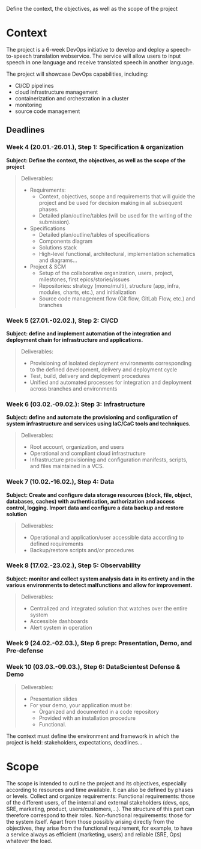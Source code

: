 Define the context, the objectives, as well as the scope of the project

# Context

The project is a 6-week DevOps initiative to develop and deploy a speech-to-speech translation webservice. The service will allow users to input speech in one language and receive translated speech in another language. 

The project will showcase DevOps capabilities, including:

- CI/CD pipelines
- cloud infrastructure management
- containerization and orchestration in a cluster
- monitoring
- source code management

## Deadlines

### Week 4 (20.01.-26.01.), Step 1: Specification & organization

**Subject: Define the context, the objectives, as well as the scope of the project**

> Deliverables:
> - Requirements:
>   - Context, objectives, scope and requirements that will guide the project and be used for decision making in all subsequent phases.
>   - Detailed plan/outline/tables (will be used for the writing of the submission).
> - Specifications
>   - Detailed plan/outline/tables of specifications
>   - Components diagram
>   - Solutions stack
>   - High-level functional, architectural, implementation schematics and diagrams...
> - Project & SCM
>   - Setup of the collaborative organization, users, project, milestones, first epics/stories/issues
>   - Repositories: strategy (mono/multi), structure (app, infra, modules, charts, etc.), and initialization
>   - Source code management flow (Git flow, GitLab Flow, etc.) and branches

### Week 5 (27.01.-02.02.), Step 2: CI/CD

**Subject: define and implement automation of the integration and deployment chain for infrastructure and applications.**

> Deliverables: 
> - Provisioning of isolated deployment environments corresponding to the defined development, delivery and deployment cycle
> - Test, build, delivery and deployment procedures
> - Unified and automated processes for integration and deployment across branches and environments

### Week 6 (03.02.-09.02.): Step 3: Infrastructure

**Subject: define and automate the provisioning and configuration of system infrastructure and services using IaC/CaC tools and techniques.**

> Deliverables:
> - Root account, organization, and users
> - Operational and compliant cloud infrastructure
> - Infrastructure provisioning and configuration manifests, scripts, and files maintained in a VCS.

### Week 7 (10.02.-16.02.), Step 4: Data
**Subject: Create and configure data storage resources (block, file, object, databases, caches) with authentication, authorization and access control, logging. Import data and configure a data backup and restore solution**

> Deliverables:
> - Operational and application/user accessible data according to defined requirements
> - Backup/restore scripts and/or procedures

### Week 8 (17.02.-23.02.), Step 5: Observability
**Subject: monitor and collect system analysis data in its entirety and in the various environments to detect malfunctions and allow for improvement.**

> Deliverables:
> * Centralized and integrated solution that watches over the entire system
> * Accessible dashboards
> * Alert system in operation

### Week 9 (24.02.-02.03.), Step 6 prep: Presentation, Demo, and Pre-defense

### Week 10 (03.03.-09.03.), Step 6: DataScientest Defense & Demo
> Deliverables:
> - Presentation slides
> - For your demo, your application must be:
>   - Organized and documented in a code repository
>   - Provided with an installation procedure
>   - Functional.



The context must define the environment and framework in which the project is held: stakeholders, expectations, deadlines...


# Scope





The scope is intended to outline the project and its objectives, especially according to resources and time available. It can also be defined by phases or levels.
Collect and organize requirements:
Functional requirements: those of the different users, of the internal and external stakeholders (devs, ops, SRE, marketing, product, users/customers,...). The structure of this part can therefore correspond to their roles.
Non-functional requirements: those for the system itself. Apart from those possibly arising directly from the objectives, they arise from the functional requirement, for example, to have a service always as efficient (marketing, users) and reliable (SRE, Ops) whatever the load.